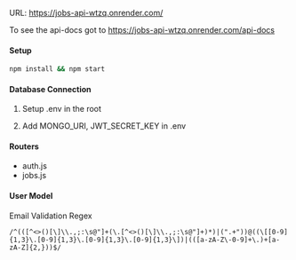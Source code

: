 URL: https://jobs-api-wtzq.onrender.com/

To see the api-docs got to 
https://jobs-api-wtzq.onrender.com/api-docs

#### Setup

```bash
npm install && npm start
```

#### Database Connection

1. Setup .env in the root

2. Add MONGO_URI, JWT_SECRET_KEY in .env

#### Routers

- auth.js
- jobs.js

#### User Model

Email Validation Regex

```regex
/^(([^<>()[\]\\.,;:\s@"]+(\.[^<>()[\]\\.,;:\s@"]+)*)|(".+"))@((\[[0-9]{1,3}\.[0-9]{1,3}\.[0-9]{1,3}\.[0-9]{1,3}\])|(([a-zA-Z\-0-9]+\.)+[a-zA-Z]{2,}))$/
```